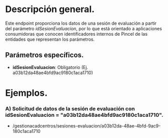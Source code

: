 # Descripción general.

Este endpoint proporciona los datos de una sesión de evaluación a partir del parámetro *idSesionEvaluacion*, por lo que está orientado a aplicaciones consumidoras que conocen identificadores internos de Pincel de las entidades que representan los parámetros.

## Parámetros específicos.

* **idSesionEvaluacion**: Obligatorio (Ej. a03b12da48ae4bfd9ac9180c1aca1710)

# Ejemplos.
### A) Solicitud de datos de la sesión de evaluación con idSesionEvaluacion = "a03b12da48ae4bfd9ac9180c1aca1710".
* /gestionacadcentros/sesiones-evaluacion/a03b12da-48ae-4bfd-9ac9-180c1aca1710

